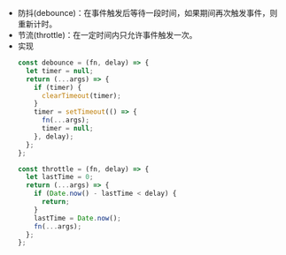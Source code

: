 - 防抖(debounce)：在事件触发后等待一段时间，如果期间再次触发事件，则重新计时。
- 节流(throttle)：在一定时间内只允许事件触发一次。
- 实现
  ```js
  const debounce = (fn, delay) => {
    let timer = null;
    return (...args) => {
      if (timer) {
        clearTimeout(timer);
      }
      timer = setTimeout(() => {
        fn(...args);
        timer = null;
      }, delay);
    };
  };
  
  const throttle = (fn, delay) => {
    let lastTime = 0;
    return (...args) => {
      if (Date.now() - lastTime < delay) {
        return;
      }
      lastTime = Date.now();
      fn(...args);
    };
  };
  ```